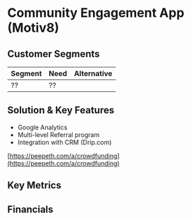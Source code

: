 # Community Engagement App \(Motiv8\)

## Customer Segments

| Segment | Need | Alternative |
| :--- | :--- | :--- |
| ?? | ?? |  |

## Solution & Key Features

* Google Analytics
* Multi-level Referral program
* Integration with CRM \(Drip.com\) 

[https://peepeth.com/a/crowdfunding](https://peepeth.com/a/crowdfunding)

## Key Metrics



## Financials



##  <a id="ICONXProductFAQ-Referral"></a>


